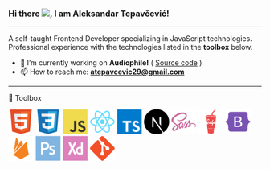 ### Hi there <img src="https://raw.githubusercontent.com/MartinHeinz/MartinHeinz/master/wave.gif" width="30px">, I am Aleksandar Tepavčević!

---

A self-taught Frontend Developer specializing in JavaScript technologies. Professional experience with the technologies listed in the <strong>toolbox</strong> below.



- 🔭 I’m currently working on <strong>Audiophile!</strong> ( <a href='https://github.com/nvajagic/audiophile'>Source code</a> )
- 📫 How to reach me: <a href="mailto:atepavcevic29@gmail.com"><strong>atepavcevic29@gmail.com</strong></a>

---

🧰 Toolbox

<img src="https://raw.githubusercontent.com/devicons/devicon/c7d326b6009e60442abc35fa45706d6f30ee4c8e/icons/html5/html5-original.svg" alt="HTML Logo" width="50px" /> <img src="https://raw.githubusercontent.com/devicons/devicon/c7d326b6009e60442abc35fa45706d6f30ee4c8e/icons/css3/css3-original.svg" alt="CSS Logo" width="50px" /> <img src="https://raw.githubusercontent.com/devicons/devicon/c7d326b6009e60442abc35fa45706d6f30ee4c8e/icons/javascript/javascript-original.svg" alt="JavaScript Logo" width="50px" /> <img src="https://raw.githubusercontent.com/devicons/devicon/c7d326b6009e60442abc35fa45706d6f30ee4c8e/icons/react/react-original.svg" alt="React Logo" width="50px" /> <img src="https://raw.githubusercontent.com/devicons/devicon/c7d326b6009e60442abc35fa45706d6f30ee4c8e/icons/typescript/typescript-original.svg" alt="Typescript Logo" width="50px" /> <img src="https://raw.githubusercontent.com/devicons/devicon/c7d326b6009e60442abc35fa45706d6f30ee4c8e/icons/nextjs/nextjs-original.svg" alt="Typescript Logo" width="50px" /> <img src="https://raw.githubusercontent.com/devicons/devicon/c7d326b6009e60442abc35fa45706d6f30ee4c8e/icons/sass/sass-original.svg" alt="Sass Logo" width="50px" /> <img src="https://raw.githubusercontent.com/devicons/devicon/c7d326b6009e60442abc35fa45706d6f30ee4c8e/icons/gulp/gulp-plain.svg" alt="Gulp Logo" width="50px" /> <img src="https://raw.githubusercontent.com/devicons/devicon/c7d326b6009e60442abc35fa45706d6f30ee4c8e/icons/bootstrap/bootstrap-plain.svg" alt="Bootstrap Logo" width="50px" /> <img src="https://raw.githubusercontent.com/devicons/devicon/c7d326b6009e60442abc35fa45706d6f30ee4c8e/icons/firebase/firebase-plain.svg" alt="Firebase Logo" width="50px" /> <img src="https://raw.githubusercontent.com/devicons/devicon/c7d326b6009e60442abc35fa45706d6f30ee4c8e/icons/photoshop/photoshop-plain.svg" alt="Photoshop Logo" width="50px" /> <img src="https://raw.githubusercontent.com/devicons/devicon/c7d326b6009e60442abc35fa45706d6f30ee4c8e/icons/xd/xd-plain.svg" alt="Adobe XD Logo" width="50px" /> <img src="https://raw.githubusercontent.com/devicons/devicon/c7d326b6009e60442abc35fa45706d6f30ee4c8e/icons/git/git-plain.svg" alt="Git Logo" width="50px" />  

